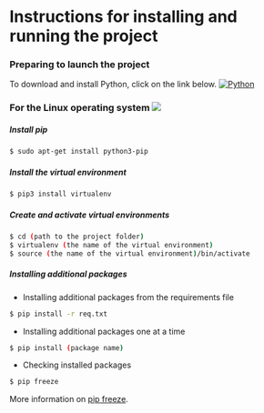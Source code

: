# Instructions for installing and running the project

### Preparing to launch the project
To download and install Python, click on the link below. 
[![Python](https://www.python.org/static/img/python-logo.png)](https://www.python.org/)
### For the Linux operating system ![](https://encrypted-tbn0.gstatic.com/images?q=tbn:ANd9GcSG2Ae7OVqAojXjtotc7wJ5FMZPLvMg_botLD86URCZ48U3YTnCYA)
##### Install pip
```sh
$ sudo apt-get install python3-pip
```
##### Install the virtual environment
```sh
$ pip3 install virtualenv
```
##### Create and activate virtual environments
```sh
$ cd (path to the project folder)
$ virtualenv (the name of the virtual environment)
$ source (the name of the virtual environment)/bin/activate
```
##### Installing additional packages
 - Installing additional packages from the requirements file
```sh
$ pip install -r req.txt
```
 - Installing additional packages one at a time
```sh
$ pip install (package name)
```
 - Checking installed packages
```sh
$ pip freeze
```
More information on [pip freeze](https://pip.pypa.io/en/stable/reference/pip_freeze).
